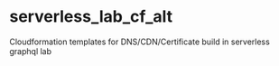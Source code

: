 # serverless_lab_cf_alt
Cloudformation templates for DNS/CDN/Certificate build in serverless graphql lab
